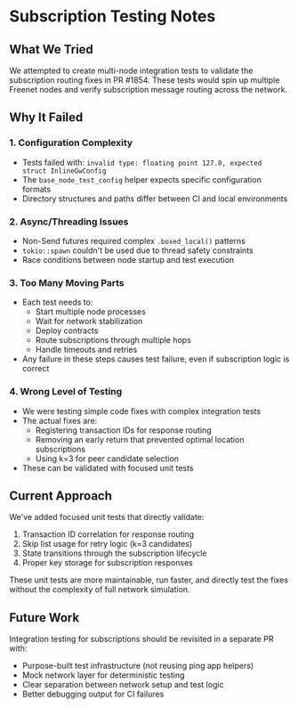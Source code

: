 # Subscription Testing Notes

## What We Tried

We attempted to create multi-node integration tests to validate the subscription routing fixes in PR #1854. These tests would spin up multiple Freenet nodes and verify subscription message routing across the network.

## Why It Failed

### 1. Configuration Complexity
- Tests failed with: `invalid type: floating point 127.0, expected struct InlineGwConfig`
- The `base_node_test_config` helper expects specific configuration formats
- Directory structures and paths differ between CI and local environments

### 2. Async/Threading Issues
- Non-Send futures required complex `.boxed_local()` patterns
- `tokio::spawn` couldn't be used due to thread safety constraints
- Race conditions between node startup and test execution

### 3. Too Many Moving Parts
- Each test needs to:
  - Start multiple node processes
  - Wait for network stabilization
  - Deploy contracts
  - Route subscriptions through multiple hops
  - Handle timeouts and retries
- Any failure in these steps causes test failure, even if subscription logic is correct

### 4. Wrong Level of Testing
- We were testing simple code fixes with complex integration tests
- The actual fixes are:
  - Registering transaction IDs for response routing
  - Removing an early return that prevented optimal location subscriptions
  - Using k=3 for peer candidate selection
- These can be validated with focused unit tests

## Current Approach

We've added focused unit tests that directly validate:
1. Transaction ID correlation for response routing
2. Skip list usage for retry logic (k=3 candidates)
3. State transitions through the subscription lifecycle
4. Proper key storage for subscription responses

These unit tests are more maintainable, run faster, and directly test the fixes without the complexity of full network simulation.

## Future Work

Integration testing for subscriptions should be revisited in a separate PR with:
- Purpose-built test infrastructure (not reusing ping app helpers)
- Mock network layer for deterministic testing
- Clear separation between network setup and test logic
- Better debugging output for CI failures